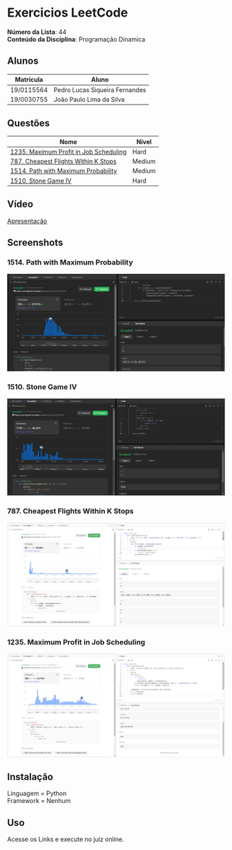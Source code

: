 
# Exercicios LeetCode

**Número da Lista**: 44</br>
**Conteúdo da Disciplina**: Programação Dinamica</br>

## Alunos

|Matrícula | Aluno |
| -- | -- |
| 19/0115564  |  Pedro Lucas Siqueira Fernandes |
| 19/0030755  |  João Paulo Lima da Silva |

## Questões

| Nome  | Nível   |
| ---------------------- | ------- |
| [1235. Maximum Profit in Job Scheduling](https://leetcode.com/problems/maximum-profit-in-job-scheduling/description/) | Hard |
| [787. Cheapest Flights Within K Stops](https://leetcode.com/problems/cheapest-flights-within-k-stops/description/)| Medium | 
| [1514. Path with Maximum Probability](https://leetcode.com/problems/path-with-maximum-probability/description/) | Medium |
| [1510. Stone Game IV](https://leetcode.com/problems/stone-game-iv/description/) | Hard |


## Vídeo

[Apresentação](https://youtu.be/SMh7AmRJIts)

## Screenshots
### 1514. Path with Maximum Probability
![1514. Path with Maximum Probability](./screenshot/1514.Path-with-Maximum-Probability-Accepted.png)
### 1510. Stone Game IV
![1510. Stone Game IV](./screenshot/1510.Stone-Game-IV.png)
### 787. Cheapest Flights Within K Stops
![787. Cheapest Flights Within K Stops](./screenshot/787.Cheapest-Flights-Within-K-Stops.png)
### 1235. Maximum Profit in Job Scheduling
![1235. Maximum Profit in Job Scheduling](./screenshot/1235.Maximum-Profit-in-Job-Scheduling.png)
## Instalação

Linguagem = Python </br>
Framework = Nenhum</br>

## Uso

Acesse os Links e execute no juíz online.